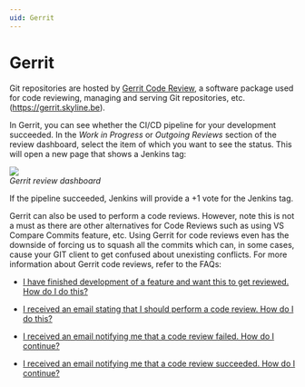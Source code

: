 ```yaml
---
uid: Gerrit
---
```


# Gerrit

Git repositories are hosted by [Gerrit Code Review](https://www.gerritcodereview.com/), a software package used for code reviewing, managing and serving Git repositories, etc. (<https://gerrit.skyline.be>).

In Gerrit, you can see whether the CI/CD pipeline for your development succeeded. In the *Work in Progress* or *Outgoing Reviews* section of the review dashboard, select the item of which you want to see the status. This will open a new page that shows a Jenkins tag:

![](~/develop/images/GerritReviewDashboard.png)<br>
*Gerrit review dashboard*

If the pipeline succeeded, Jenkins will provide a +1 vote for the Jenkins tag.

Gerrit can also be used to perform a code reviews.
However, note this is not a must as there are other alternatives for Code Reviews such as using VS Compare Commits feature, etc.
Using Gerrit for code reviews even has the downside of forcing us to squash all the commits which can, in some cases, cause your GIT client to get confused about unexisting conflicts.
For more information about Gerrit code reviews, refer to the FAQs:

- [I have finished development of a feature and want this to get reviewed. How do I do this?](xref:FAQ#i-have-finished-development-of-a-feature-and-want-this-to-get-reviewed-how-do-i-do-this)

- [I received an email stating that I should perform a code review. How do I do this?](xref:FAQ#i-received-an-email-stating-that-i-should-perform-a-code-review-how-do-i-do-this)

- [I received an email notifying me that a code review failed. How do I continue?](xref:FAQ#i-received-an-email-notifying-me-that-a-code-review-failed-how-do-i-continue)

- [I received an email notifying me that a code review succeeded. How do I continue?](xref:FAQ#i-received-an-email-notifying-me-that-a-code-review-succeeded-how-do-i-continue)
